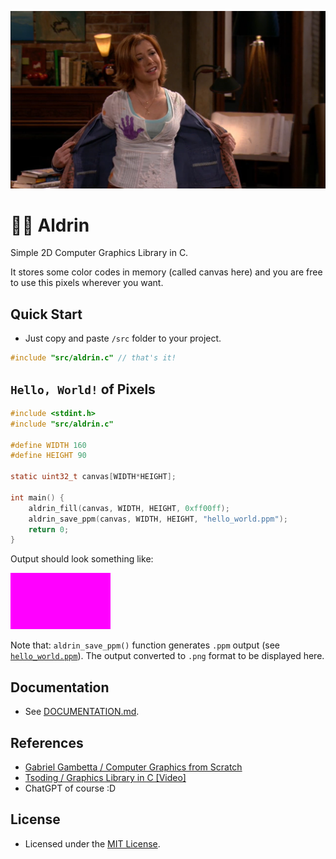 <p align="center">
    <img src="lily_aldrin.png">
</p>

# 👩‍🦰 Aldrin
Simple 2D Computer Graphics Library in C.

It stores some color codes in memory (called canvas here) and you are free to use this pixels wherever you want. 

## Quick Start
* Just copy and paste `/src` folder to your project.
```c
#include "src/aldrin.c" // that's it!
```

## `Hello, World!` of Pixels
```c
#include <stdint.h>
#include "src/aldrin.c"

#define WIDTH 160
#define HEIGHT 90

static uint32_t canvas[WIDTH*HEIGHT];

int main() {
    aldrin_fill(canvas, WIDTH, HEIGHT, 0xff00ff);
    aldrin_save_ppm(canvas, WIDTH, HEIGHT, "hello_world.ppm");
    return 0;
}
```
Output should look something like:

<img src="hello_world.png">

Note that: `aldrin_save_ppm()` function generates `.ppm` output (see [`hello_world.ppm`](hello_world.ppm)). The output converted to `.png` format to be displayed here.

## Documentation
* See [DOCUMENTATION.md](DOCUMENTATION.md).

## References
* [Gabriel Gambetta / Computer Graphics from Scratch](https://gabrielgambetta.com/computer-graphics-from-scratch/)
* [Tsoding / Graphics Library in C [Video]](https://youtu.be/LmQKZmQh1ZQ)
* ChatGPT of course :D

## License
* Licensed under the [MIT License](LICENSE).